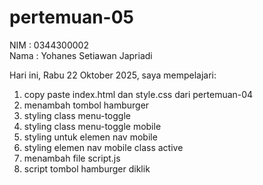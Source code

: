 # pertemuan-05

NIM : 0344300002<br>
Nama : Yohanes Setiawan Japriadi<br>

Hari ini, Rabu 22 Oktober 2025, saya mempelajari:
<ol>
  <li>copy paste index.html dan style.css dari pertemuan-04</li>
  <li>menambah tombol hamburger</li>
  <li>styling class menu-toggle</li>
  <li>styling class menu-toggle mobile</li>
  <li>styling untuk elemen nav mobile</li>
  <li>styling elemen nav mobile class active</li>
  <li>menambah file script.js</li>
  <li>script tombol hamburger diklik</li>
</ol>